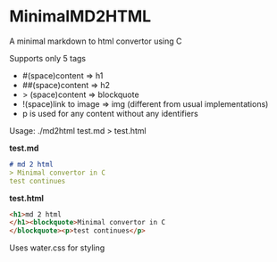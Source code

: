 # MinimalMD2HTML
A minimal markdown to html convertor using C

Supports only 5 tags
- #(space)content => h1
- ##(space)content => h2
- \> (space)content => blockquote
- !(space)link to image => img (different from usual implementations)
- p is used for any content without any identifiers 

Usage: ./md2html test.md > test.html

**test.md**

``` md
# md 2 html 
> Minimal convertor in C
test continues
```

**test.html**

``` html
<h1>md 2 html 
</h1><blockquote>Minimal convertor in C
</blockquote><p>test continues</p>
```

Uses water.css for styling
